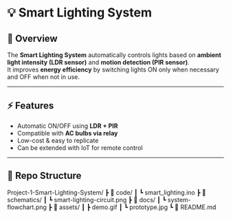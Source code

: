 # 💡 Smart Lighting System

## 📌 Overview
The **Smart Lighting System** automatically controls lights based on **ambient light intensity (LDR sensor)** and **motion detection (PIR sensor)**.  
It improves **energy efficiency** by switching lights ON only when necessary and OFF when not in use.  

---

## ⚡ Features
- Automatic ON/OFF using **LDR + PIR**  
- Compatible with **AC bulbs via relay**  
- Low-cost & easy to replicate  
- Can be extended with IoT for remote control  

---

## 📂 Repo Structure
Project-1-Smart-Lighting-System/
 ┣ 📂 code/
 ┃ ┗ smart_lighting.ino
 ┣ 📂 schematics/
 ┃ ┗ smart-lighting-circuit.png
 ┣ 📂 docs/
 ┃ ┗ system-flowchart.png
 ┣ 📂 assets/
 ┃ ┣ demo.gif
 ┃ ┗ prototype.jpg
 ┗ 📜 README.md
 

